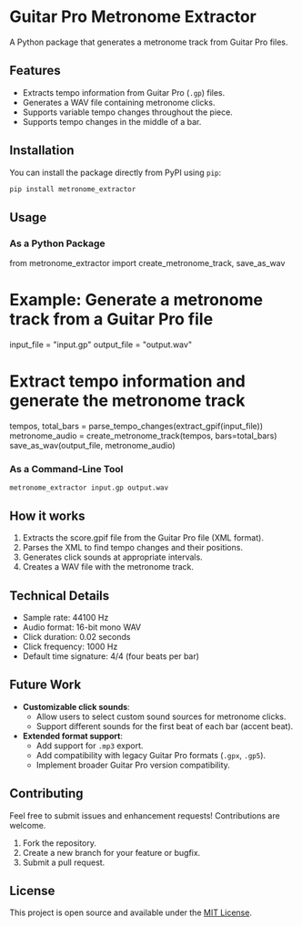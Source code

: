 # Guitar Pro Metronome Extractor

A Python package that generates a metronome track from Guitar Pro files.

## Features

- Extracts tempo information from Guitar Pro (`.gp`) files.
- Generates a WAV file containing metronome clicks.
- Supports variable tempo changes throughout the piece.
- Supports tempo changes in the middle of a bar.

## Installation

You can install the package directly from PyPI using `pip`:

```bash
pip install metronome_extractor
```

## Usage
### As a Python Package

from metronome_extractor import create_metronome_track, save_as_wav

# Example: Generate a metronome track from a Guitar Pro file
input_file = "input.gp"
output_file = "output.wav"

# Extract tempo information and generate the metronome track
tempos, total_bars = parse_tempo_changes(extract_gpif(input_file))
metronome_audio = create_metronome_track(tempos, bars=total_bars)
save_as_wav(output_file, metronome_audio)

### As a Command-Line Tool

```
metronome_extractor input.gp output.wav
```

## How it works
1. Extracts the score.gpif file from the Guitar Pro file (XML format).
2. Parses the XML to find tempo changes and their positions.
3. Generates click sounds at appropriate intervals.
4. Creates a WAV file with the metronome track.

## Technical Details
* Sample rate: 44100 Hz
* Audio format: 16-bit mono WAV
* Click duration: 0.02 seconds
* Click frequency: 1000 Hz
* Default time signature: 4/4 (four beats per bar)

## Future Work

- **Customizable click sounds**:
  - Allow users to select custom sound sources for metronome clicks.
  - Support different sounds for the first beat of each bar (accent beat).
- **Extended format support**:
  - Add support for `.mp3` export.
  - Add compatibility with legacy Guitar Pro formats (`.gpx`, `.gp5`).
  - Implement broader Guitar Pro version compatibility.

## Contributing

Feel free to submit issues and enhancement requests! Contributions are welcome.

1. Fork the repository.
2. Create a new branch for your feature or bugfix.
3. Submit a pull request.

## License

This project is open source and available under the [MIT License](LICENSE).